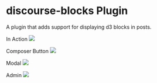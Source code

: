 # discourse-blocks Plugin
A plugin that adds support for displaying d3 blocks in posts.

In Action
![](https://raw.githubusercontent.com/jgujgu/discourse-blocks/master/graphme.gif)

Composer Button
![](https://raw.githubusercontent.com/jgujgu/discourse-blocks/master/screenshot-composer.gif)

Modal
![](https://raw.githubusercontent.com/jgujgu/discourse-blocks/master/screenshot-modal.gif)

Admin
![](https://raw.githubusercontent.com/jgujgu/discourse-blocks/master/screenshot-admin.gif)
